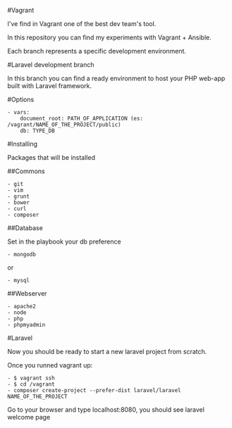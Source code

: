 #Vagrant

I've find in Vagrant one of the best dev team's tool.

In this repository you can find my experiments with Vagrant + Ansible.

Each branch represents a specific development environment.

#Laravel development branch

In this branch you can find a ready environment to host your PHP web-app built with Laravel framework.

#Options

    - vars:
        document_root: PATH_OF_APPLICATION (es: /vagrant/NAME_OF_THE_PROJECT/public)
        db: TYPE_DB

#Installing

Packages that will be installed

##Commons

    - git
    - vim
    - grunt
    - bower
    - curl
    - composer

##Database

Set in the playbook your db preference

    - mongodb

or

    - mysql

##Webserver

    - apache2
    - node
    - php
    - phpmyadmin

#Laravel

Now you should be ready to start a new laravel project from scratch.

Once you runned vagrant up:

    - $ vagrant ssh
    - $ cd /vagrant
    - composer create-project --prefer-dist laravel/laravel NAME_OF_THE_PROJECT

Go to your browser and type localhost:8080, you should see laravel welcome page
